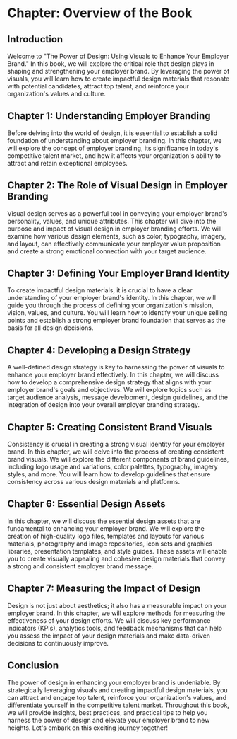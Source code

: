 Chapter: Overview of the Book
=============================

Introduction
------------

Welcome to "The Power of Design: Using Visuals to Enhance Your Employer Brand." In this book, we will explore the critical role that design plays in shaping and strengthening your employer brand. By leveraging the power of visuals, you will learn how to create impactful design materials that resonate with potential candidates, attract top talent, and reinforce your organization's values and culture.

Chapter 1: Understanding Employer Branding
------------------------------------------

Before delving into the world of design, it is essential to establish a solid foundation of understanding about employer branding. In this chapter, we will explore the concept of employer branding, its significance in today's competitive talent market, and how it affects your organization's ability to attract and retain exceptional employees.

Chapter 2: The Role of Visual Design in Employer Branding
---------------------------------------------------------

Visual design serves as a powerful tool in conveying your employer brand's personality, values, and unique attributes. This chapter will dive into the purpose and impact of visual design in employer branding efforts. We will examine how various design elements, such as color, typography, imagery, and layout, can effectively communicate your employer value proposition and create a strong emotional connection with your target audience.

Chapter 3: Defining Your Employer Brand Identity
------------------------------------------------

To create impactful design materials, it is crucial to have a clear understanding of your employer brand's identity. In this chapter, we will guide you through the process of defining your organization's mission, vision, values, and culture. You will learn how to identify your unique selling points and establish a strong employer brand foundation that serves as the basis for all design decisions.

Chapter 4: Developing a Design Strategy
---------------------------------------

A well-defined design strategy is key to harnessing the power of visuals to enhance your employer brand effectively. In this chapter, we will discuss how to develop a comprehensive design strategy that aligns with your employer brand's goals and objectives. We will explore topics such as target audience analysis, message development, design guidelines, and the integration of design into your overall employer branding strategy.

Chapter 5: Creating Consistent Brand Visuals
--------------------------------------------

Consistency is crucial in creating a strong visual identity for your employer brand. In this chapter, we will delve into the process of creating consistent brand visuals. We will explore the different components of brand guidelines, including logo usage and variations, color palettes, typography, imagery styles, and more. You will learn how to develop guidelines that ensure consistency across various design materials and platforms.

Chapter 6: Essential Design Assets
----------------------------------

In this chapter, we will discuss the essential design assets that are fundamental to enhancing your employer brand. We will explore the creation of high-quality logo files, templates and layouts for various materials, photography and image repositories, icon sets and graphics libraries, presentation templates, and style guides. These assets will enable you to create visually appealing and cohesive design materials that convey a strong and consistent employer brand message.

Chapter 7: Measuring the Impact of Design
-----------------------------------------

Design is not just about aesthetics; it also has a measurable impact on your employer brand. In this chapter, we will explore methods for measuring the effectiveness of your design efforts. We will discuss key performance indicators (KPIs), analytics tools, and feedback mechanisms that can help you assess the impact of your design materials and make data-driven decisions to continuously improve.

Conclusion
----------

The power of design in enhancing your employer brand is undeniable. By strategically leveraging visuals and creating impactful design materials, you can attract and engage top talent, reinforce your organization's values, and differentiate yourself in the competitive talent market. Throughout this book, we will provide insights, best practices, and practical tips to help you harness the power of design and elevate your employer brand to new heights. Let's embark on this exciting journey together!
